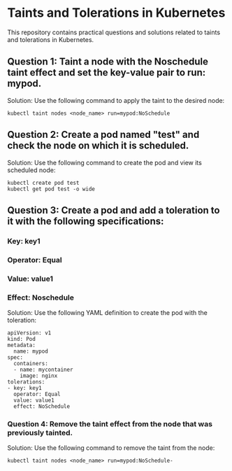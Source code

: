 # Taints and Tolerations in Kubernetes
This repository contains practical questions and solutions related to taints and tolerations in Kubernetes.

## Question 1: Taint a node with the Noschedule taint effect and set the key-value pair to run: mypod.
Solution: Use the following command to apply the taint to the desired node:
```
kubectl taint nodes <node_name> run=mypod:NoSchedule
```

## Question 2: Create a pod named "test" and check the node on which it is scheduled.
Solution: Use the following command to create the pod and view its scheduled node:
```
kubectl create pod test
kubectl get pod test -o wide
```

## Question 3: Create a pod and add a toleration to it with the following specifications:
### Key: key1
### Operator: Equal
### Value: value1
### Effect: Noschedule
Solution: Use the following YAML definition to create the pod with the toleration:
```
apiVersion: v1
kind: Pod
metadata:
  name: mypod
spec:
  containers:
  - name: mycontainer
    image: nginx
tolerations:
- key: key1
  operator: Equal
  value: value1
  effect: NoSchedule
```

### Question 4: Remove the taint effect from the node that was previously tainted.
Solution: Use the following command to remove the taint from the node:
```
kubectl taint nodes <node_name> run=mypod:NoSchedule-
```

